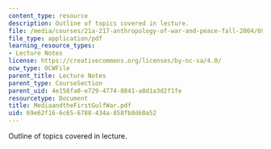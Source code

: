 ```yaml
---
content_type: resource
description: Outline of topics covered in lecture.
file: /media/courses/21a-217-anthropology-of-war-and-peace-fall-2004/69e62f166c656788434a858fb8d60a52_MediaandtheFirstGulfWar.pdf
file_type: application/pdf
learning_resource_types:
- Lecture Notes
license: https://creativecommons.org/licenses/by-nc-sa/4.0/
ocw_type: OCWFile
parent_title: Lecture Notes
parent_type: CourseSection
parent_uid: 4e158fa0-e729-4774-8841-a8d1a3d2f1fe
resourcetype: Document
title: MediaandtheFirstGulfWar.pdf
uid: 69e62f16-6c65-6788-434a-858fb8d60a52
---
```

Outline of topics covered in lecture.